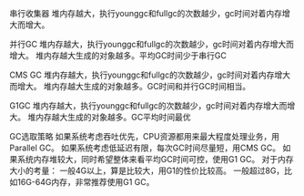 串行收集器
	堆内存越大，执行younggc和fullgc的次数越少，gc时间对着内存增大而增大。
	
并行GC
	堆内存越大，执行younggc和fullgc的次数越少，gc时间对着内存增大而增大。
	堆内存越大生成的对象越多。平均GC时间少于串行GC
	
CMS GC
	堆内存越大，执行younggc和fullgc的次数越少，gc时间对着内存增大而增大。
	堆内存越大生成的对象越多。GC时间和并行GC时间相当。
	
G1GC
	堆内存越大，执行younggc和fullgc的次数越少，gc时间对着内存增大而增大。
	堆内存越大生成的对象越多。GC平均时间最优
	
GC选取策略
如果系统考虑吞吐优先，CPU资源都用来最大程度处理业务，用Parallel GC。
如果系统考虑低延迟有限，每次GC时间尽量短，用CMS GC。
如果系统内存堆较大，同时希望整体来看平均GC时间可控，使用G1 GC。
对于内存大小的考量：
一般4G以上，算是比较大，用G1的性价比较高。
一般超过8G，比如16G-64G内存，非常推荐使用G1 GC。
